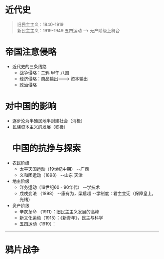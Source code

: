 # 近代史

> 旧民主主义：1840-1919  
> 新民主主义：1919-1949   五四运动 --&gt; 无产阶级上舞台

# 帝国注意侵略

* 近代史的三条线路
  * 战争侵略：二鸦 甲午 八国
  * 经济侵略：商品输出---&gt; 资本输出
  * 政治侵略

# 对中国的影响

* 逐步沦为半殖民地半封建社会（消极）
* 民族资本主义的发展（积极）
  # 中国的抗挣与探索
* 农民阶级
  * 太平天国运动（19世纪中期） --广西
  * 义和团运动（1898）  --山东 天津
* 地主阶级
  * 洋务运动（19世纪60 - 90年代） --学技术
  * 戊戌变法 （1898） --康有为，梁启超  --学制度：君主立宪（保障皇上，光绪）
* 资产阶级
  * 辛亥革命 （1911）：旧民主主义发展的高峰
  * 新文化运动（1915）：《新青年》，民主与科学
  * 五四运动（1919）：

---

# 鸦片战争



